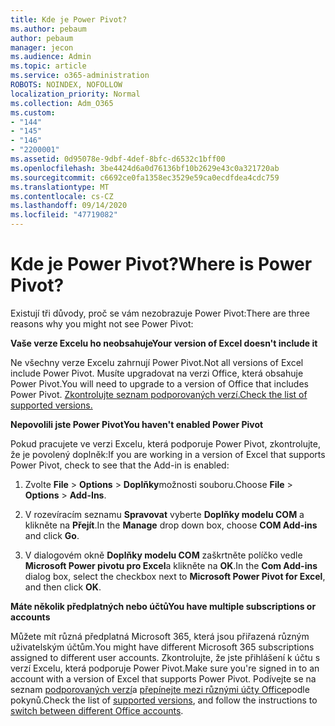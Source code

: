 ```yaml
---
title: Kde je Power Pivot?
ms.author: pebaum
author: pebaum
manager: jecon
ms.audience: Admin
ms.topic: article
ms.service: o365-administration
ROBOTS: NOINDEX, NOFOLLOW
localization_priority: Normal
ms.collection: Adm_O365
ms.custom:
- "144"
- "145"
- "146"
- "2200001"
ms.assetid: 0d95078e-9dbf-4def-8bfc-d6532c1bff00
ms.openlocfilehash: 3be4424d6a0d76136bf10b2629e43c0a321720ab
ms.sourcegitcommit: c6692ce0fa1358ec3529e59ca0ecdfdea4cdc759
ms.translationtype: MT
ms.contentlocale: cs-CZ
ms.lasthandoff: 09/14/2020
ms.locfileid: "47719082"
---
```

# <a name="where-is-power-pivot"></a><span data-ttu-id="c00c5-102">Kde je Power Pivot?</span><span class="sxs-lookup"><span data-stu-id="c00c5-102">Where is Power Pivot?</span></span>

<span data-ttu-id="c00c5-103">Existují tři důvody, proč se vám nezobrazuje Power Pivot:</span><span class="sxs-lookup"><span data-stu-id="c00c5-103">There are three reasons why you might not see Power Pivot:</span></span>
  
<span data-ttu-id="c00c5-104">**Vaše verze Excelu ho neobsahuje**</span><span class="sxs-lookup"><span data-stu-id="c00c5-104">**Your version of Excel doesn't include it**</span></span>
  
<span data-ttu-id="c00c5-105">Ne všechny verze Excelu zahrnují Power Pivot.</span><span class="sxs-lookup"><span data-stu-id="c00c5-105">Not all versions of Excel include Power Pivot.</span></span> <span data-ttu-id="c00c5-106">Musíte upgradovat na verzi Office, která obsahuje Power Pivot.</span><span class="sxs-lookup"><span data-stu-id="c00c5-106">You will need to upgrade to a version of Office that includes Power Pivot.</span></span> [<span data-ttu-id="c00c5-107">Zkontrolujte seznam podporovaných verzí.</span><span class="sxs-lookup"><span data-stu-id="c00c5-107">Check the list of supported versions.</span></span>](https://support.office.com/article/aa64e217-4b6e-410b-8337-20b87e1c2a4b.aspx)
  
<span data-ttu-id="c00c5-108">**Nepovolili jste Power Pivot**</span><span class="sxs-lookup"><span data-stu-id="c00c5-108">**You haven't enabled Power Pivot**</span></span>
  
<span data-ttu-id="c00c5-109">Pokud pracujete ve verzi Excelu, která podporuje Power Pivot, zkontrolujte, že je povolený doplněk:</span><span class="sxs-lookup"><span data-stu-id="c00c5-109">If you are working in a version of Excel that supports Power Pivot, check to see that the Add-in is enabled:</span></span>
  
1. <span data-ttu-id="c00c5-110">Zvolte **File** \> **Options** \> **Doplňky**možnosti souboru.</span><span class="sxs-lookup"><span data-stu-id="c00c5-110">Choose **File** \> **Options** \> **Add-Ins**.</span></span>

2. <span data-ttu-id="c00c5-111">V rozevíracím seznamu **Spravovat** vyberte **Doplňky modelu COM** a klikněte na **Přejít**.</span><span class="sxs-lookup"><span data-stu-id="c00c5-111">In the **Manage** drop down box, choose **COM Add-ins** and click **Go**.</span></span>

3. <span data-ttu-id="c00c5-112">V dialogovém okně **Doplňky modelu COM** zaškrtněte políčko vedle **Microsoft Power pivotu pro Excel**a klikněte na **OK**.</span><span class="sxs-lookup"><span data-stu-id="c00c5-112">In the **Com Add-ins** dialog box, select the checkbox next to **Microsoft Power Pivot for Excel**, and then click **OK**.</span></span>

<span data-ttu-id="c00c5-113">**Máte několik předplatných nebo účtů**</span><span class="sxs-lookup"><span data-stu-id="c00c5-113">**You have multiple subscriptions or accounts**</span></span>
  
<span data-ttu-id="c00c5-114">Můžete mít různá předplatná Microsoft 365, která jsou přiřazená různým uživatelským účtům.</span><span class="sxs-lookup"><span data-stu-id="c00c5-114">You might have different Microsoft 365 subscriptions assigned to different user accounts.</span></span> <span data-ttu-id="c00c5-115">Zkontrolujte, že jste přihlášení k účtu s verzí Excelu, která podporuje Power Pivot.</span><span class="sxs-lookup"><span data-stu-id="c00c5-115">Make sure you're signed in to an account with a version of Excel that supports Power Pivot.</span></span> <span data-ttu-id="c00c5-116">Podívejte se na seznam [podporovaných verzí](https://support.office.com/article/aa64e217-4b6e-410b-8337-20b87e1c2a4b.aspx)a [přepínejte mezi různými účty Office](https://support.office.com/article/b9582171-fd1f-4284-9846-bdd72bb28426.aspx#BKMK_WebSwitchAccounts)podle pokynů.</span><span class="sxs-lookup"><span data-stu-id="c00c5-116">Check the list of [supported versions](https://support.office.com/article/aa64e217-4b6e-410b-8337-20b87e1c2a4b.aspx), and follow the instructions to [switch between different Office accounts](https://support.office.com/article/b9582171-fd1f-4284-9846-bdd72bb28426.aspx#BKMK_WebSwitchAccounts).</span></span>
